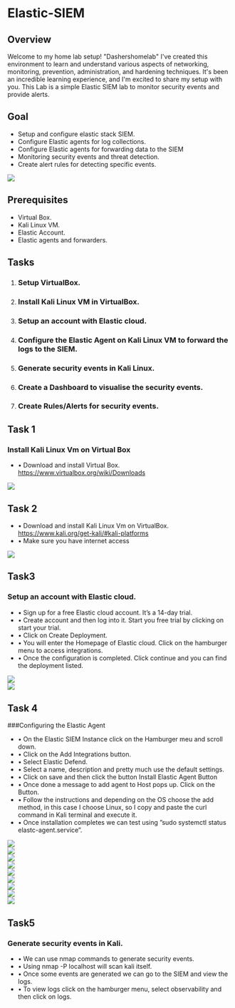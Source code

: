 # Elastic-SIEM
<!--"" -->
<!--<h1>Elastic-SIEM<br/></h1>-->


## Overview
Welcome to my home lab setup! "Dashershomelab" I've created this environment to learn and understand various aspects of networking, monitoring, prevention, administration, and hardening techniques. It's been an incredible learning experience, and I'm excited to share my setup with you.
This Lab is a simple Elastic SIEM lab to monitor security events and provide alerts. 

## Goal
- Setup and configure elastic stack SIEM.
- Configure Elastic agents for log collections.
- Configure Elastic agents for forwarding data to the SIEM
- Monitoring security events and threat detection.
- Create alert rules for detecting specific events.

<img align="center" src="assets/images/dashboard1.png" /><br/>

## Prerequisites
- Virtual Box.
- Kali Linux VM.
- Elastic Account.
- Elastic agents and forwarders.

## Tasks

1.	### Setup VirtualBox.
2.	### Install Kali Linux VM in VirtualBox.
3.	### Setup an account with Elastic cloud.
4.	### Configure the Elastic Agent on Kali Linux VM to forward the logs to the SIEM.
5.	### Generate security events in Kali Linux.
6.	### Create a Dashboard to visualise the security events.
7.	### Create Rules/Alerts for security events.

## Task 1

### Install Kali Linux Vm on Virtual Box

- •	Download and install Virtual Box. https://www.virtualbox.org/wiki/Downloads

<img align="center" src="assets/images/vbox1.png" /><br/>

## Task 2

- •	Download and install Kali Linux Vm on VirtualBox. https://www.kali.org/get-kali/#kali-platforms
- •	Make sure you have internet access

<img align="center" src="assets/images/kali1.png" /><br/>

## Task3

### Setup an account with Elastic cloud.
- •	Sign up for a free Elastic cloud account. It’s a 14-day trial.
- •	Create account and then log into it. Start you free trial by clicking on start your trial.
- •	Click on Create Deployment.
- •	You will enter the Homepage of Elastic cloud. Click on the hamburger menu to access integrations. 
- •	Once the configuration is completed. Click continue and you can find the deployment listed.

<img align="center" src="assets/images/deploy.png.png" /><br/>
<img align="center" src="assets/images/elastic_home.png" /><br/>

## Task 4

###Configuring the Elastic Agent

- •	On the Elastic SIEM Instance click on the Hamburger meu and scroll down.
- •	Click on the Add Integrations button.
- •	Select Elastic Defend.
- •	Select a name, description and pretty much use the default settings.
- •	Click on save and then click the button Install Elastic Agent Button
- •	Once done a message to add agent to Host pops up. Click on the Button.
- •	Follow the instructions and depending on the OS choose the add method, in this case I choose Linux, so I copy and paste the curl command in Kali terminal and execute it.
- •	Once installation completes we can test using ”sudo systemctl status elastc-agent.service”.

<img align="center" src="assets/images/add_integration.png" /><br/>
<img align="center" src="assets/images/elastic_defend.png" /><br/>
<img align="center" src="assets/images/elastic_defend_conf.png" /><br/>
<img align="center" src="assets/images/add_agent_host.png" /><br/>
<img align="center" src="assets/images/script_add.png" /><br/>
<img align="center" src="assets/images/kali_term_instal.png" /><br/>
<img align="center" src="assets/images/kali_term_finish.png" /><br/>
<img align="center" src="assets/images/kali_nmap.png" /><br/>
<img align="center" src="assets/images/kali_term_status.png" /><br/>

## Task5

### Generate security events in Kali.
- •	We can use nmap commands to generate security events.
- •	Using nmap -P localhost will scan kali itself.
- •	Once some events are generated we can go to the SIEM and view the logs.
- •	To view logs click on the hamburger menu, select observability and then click on logs.
